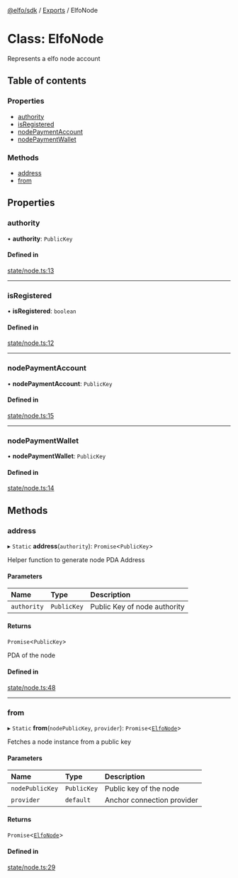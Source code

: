 [@elfo/sdk](../README.md) / [Exports](../modules.md) / ElfoNode

# Class: ElfoNode

Represents a elfo node account

## Table of contents

### Properties

- [authority](ElfoNode.md#authority)
- [isRegistered](ElfoNode.md#isregistered)
- [nodePaymentAccount](ElfoNode.md#nodepaymentaccount)
- [nodePaymentWallet](ElfoNode.md#nodepaymentwallet)

### Methods

- [address](ElfoNode.md#address)
- [from](ElfoNode.md#from)

## Properties

### authority

• **authority**: `PublicKey`

#### Defined in

[state/node.ts:13](https://github.com/subrina-protocol/subrina-sdk/blob/65fbcf2/src/state/node.ts#L13)

___

### isRegistered

• **isRegistered**: `boolean`

#### Defined in

[state/node.ts:12](https://github.com/subrina-protocol/subrina-sdk/blob/65fbcf2/src/state/node.ts#L12)

___

### nodePaymentAccount

• **nodePaymentAccount**: `PublicKey`

#### Defined in

[state/node.ts:15](https://github.com/subrina-protocol/subrina-sdk/blob/65fbcf2/src/state/node.ts#L15)

___

### nodePaymentWallet

• **nodePaymentWallet**: `PublicKey`

#### Defined in

[state/node.ts:14](https://github.com/subrina-protocol/subrina-sdk/blob/65fbcf2/src/state/node.ts#L14)

## Methods

### address

▸ `Static` **address**(`authority`): `Promise`<`PublicKey`\>

Helper function to generate node PDA Address

#### Parameters

| Name | Type | Description |
| :------ | :------ | :------ |
| `authority` | `PublicKey` | Public Key of node authority |

#### Returns

`Promise`<`PublicKey`\>

PDA of the node

#### Defined in

[state/node.ts:48](https://github.com/subrina-protocol/subrina-sdk/blob/65fbcf2/src/state/node.ts#L48)

___

### from

▸ `Static` **from**(`nodePublicKey`, `provider`): `Promise`<[`ElfoNode`](ElfoNode.md)\>

Fetches a node instance from a public key

#### Parameters

| Name | Type | Description |
| :------ | :------ | :------ |
| `nodePublicKey` | `PublicKey` | Public key of the node |
| `provider` | `default` | Anchor connection provider |

#### Returns

`Promise`<[`ElfoNode`](ElfoNode.md)\>

#### Defined in

[state/node.ts:29](https://github.com/subrina-protocol/subrina-sdk/blob/65fbcf2/src/state/node.ts#L29)

